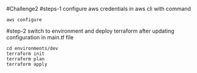 #Challenge2
#steps-1
configure aws credentials in aws cli with command 
```
aws configure
```
#step-2
switch to environment and deploy terraform after updating configuration in main.tf file 
```
cd environments/dev
terraform init
terraform plan
terraform apply
```

